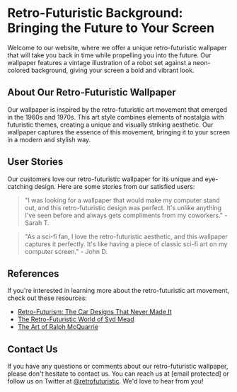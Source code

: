 <!--font:Barlow Condensed-->

# Retro-Futuristic Background: Bringing the Future to Your Screen

Welcome to our website, where we offer a unique retro-futuristic wallpaper that will take you back in time while propelling you into the future. Our wallpaper features a vintage illustration of a robot set against a neon-colored background, giving your screen a bold and vibrant look.

## About Our Retro-Futuristic Wallpaper

Our wallpaper is inspired by the retro-futuristic art movement that emerged in the 1960s and 1970s. This art style combines elements of nostalgia with futuristic themes, creating a unique and visually striking aesthetic. Our wallpaper captures the essence of this movement, bringing it to your screen in a modern and stylish way.

## User Stories

Our customers love our retro-futuristic wallpaper for its unique and eye-catching design. Here are some stories from our satisfied users:

> "I was looking for a wallpaper that would make my computer stand out, and this retro-futuristic design was perfect. It's unlike anything I've seen before and always gets compliments from my coworkers." - Sarah T.

> "As a sci-fi fan, I love the retro-futuristic aesthetic, and this wallpaper captures it perfectly. It's like having a piece of classic sci-fi art on my computer screen." - John D.

## References

If you're interested in learning more about the retro-futuristic art movement, check out these resources:

- [Retro-Futurism: The Car Designs That Never Made It](#)
- [The Retro-Futuristic World of Syd Mead](#)
- [The Art of Ralph McQuarrie](#)

## Contact Us

If you have any questions or comments about our retro-futuristic wallpaper, please don't hesitate to contact us. You can reach us at [email protected] or follow us on Twitter at [@retrofuturistic](#). We'd love to hear from you!

<!--

Write me content for website with wallpaper which alt text is:

"A retro-futuristic wallpaper featuring a vintage illustration of a robot, set against a neon-colored background."

The name/title of the page should not be 1:1 copy of the alt text but rather a real content of the website which is using this wallpaper.

- Use markdown format 
- Start with heading
- Heading should be short and concise
- The content should look like a real website 
- The website should not be about the wallpaper, wallpaper is just a related background
- Heading should be contain work "wallpaper" or "background"
- Include real sections like references, contact, user stories, etc. use things relevant to the page purpose.
- Feel free to use structure like headings, bullets, numbering, blockquotes, paragraphs, horizontal lines, etc.
- You can use formatting like bold or _italic_
- You can include UTF-8 emojis
- Links should be only #hash anchors (and you can refer to the document itself)
- Do not include images


---


# Retro-Futuristic Background: Bringing the Future to Your Screen

Welcome to our website, where we offer a unique retro-futuristic wallpaper that will take you back in time while propelling you into the future. Our wallpaper features a vintage illustration of a robot set against a neon-colored background, giving your screen a bold and vibrant look.

## About Our Retro-Futuristic Wallpaper

Our wallpaper is inspired by the retro-futuristic art movement that emerged in the 1960s and 1970s. This art style combines elements of nostalgia with futuristic themes, creating a unique and visually striking aesthetic. Our wallpaper captures the essence of this movement, bringing it to your screen in a modern and stylish way.

## User Stories

Our customers love our retro-futuristic wallpaper for its unique and eye-catching design. Here are some stories from our satisfied users:

> "I was looking for a wallpaper that would make my computer stand out, and this retro-futuristic design was perfect. It's unlike anything I've seen before and always gets compliments from my coworkers." - Sarah T.

> "As a sci-fi fan, I love the retro-futuristic aesthetic, and this wallpaper captures it perfectly. It's like having a piece of classic sci-fi art on my computer screen." - John D.

## References

If you're interested in learning more about the retro-futuristic art movement, check out these resources:

- [Retro-Futurism: The Car Designs That Never Made It](#)
- [The Retro-Futuristic World of Syd Mead](#)
- [The Art of Ralph McQuarrie](#)

## Contact Us

If you have any questions or comments about our retro-futuristic wallpaper, please don't hesitate to contact us. You can reach us at [email protected] or follow us on Twitter at [@retrofuturistic](#). We'd love to hear from you!

-->
